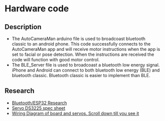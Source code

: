 # Hardware code

## Description
* The AutoCameraMan arduino file is used to broadcoast bluetooth classic to an android phone. This code successfully connects to the AutoCameraMan app and will receive motor instructions when the app is set to facial or pose detection. When the instructions are received the code will function with good motor control.
* The BLE_Server file is used to broadcoast a bluetooth low energy signal. iPhone and Android can connect to both bluetooth low energy (BLE) and bluetooth classic. Bluetooth classic is easier to implement than BLE.   

## Research 
* [Bluetooth/ESP32 Research](https://docs.google.com/document/d/1fT-Hv9j815ZINsvS9MvsHoMjV4GRWzmnJF0-fi07Mzs/edit)
* [Servo DS3225 spec sheet](https://dsservo.com/en/d_file/RDS3225%20datasheet.pdf)
* [Wiring Diagram of board and servos. Scroll down till you see it](https://create.arduino.cc/projecthub/zee9309/presentation-slide-switcher-bot-36b8f6)
